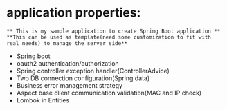 
# application properties: 
	** This is my sample application to create Spring Boot application **
	**This can be used as template(need some customization to fit with real needs) to manage the server side**
*  Spring boot
*  oauth2 authentication/authorization
*  Spring controller exception handler(ControllerAdvice)
*  Two DB connection configuration(Spring data)
*  Business error management strategy
*  Aspect base client communication validation(MAC and IP check) 
*  Lombok in Entities

